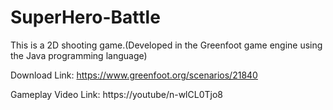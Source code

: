 # SuperHero-Battle
This is a 2D shooting game.(Developed in the Greenfoot game engine  using the Java programming language)


Download Link: https://www.greenfoot.org/scenarios/21840

Gameplay Video Link: https://youtube/n-wlCL0Tjo8

